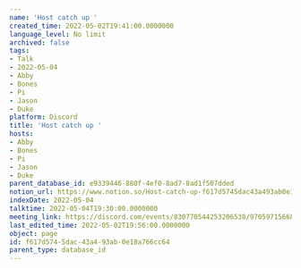 ```yaml
---
name: 'Host catch up '
created_time: 2022-05-02T19:41:00.0000000
language_level: No limit
archived: false
tags:
- Talk
- 2022-05-04
- Abby
- Bones
- Pi
- Jason
- Duke
platform: Discord
title: 'Host catch up '
hosts:
- Abby
- Bones
- Pi
- Jason
- Duke
parent_database_id: e9339446-880f-4ef0-8ad7-8ad1f507dded
notion_url: https://www.notion.so/Host-catch-up-f617d5745dac43a493ab0e18a766cc64
indexDate: 2022-05-04
talktime: 2022-05-04T19:30:00.0000000
meeting_link: https://discord.com/events/830770544253206538/970597156681568276
last_edited_time: 2022-05-02T19:56:00.0000000
object: page
id: f617d574-5dac-43a4-93ab-0e18a766cc64
parent_type: database_id
---
```





